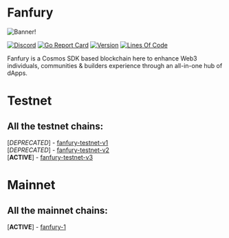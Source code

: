 # Fanfury  

![Banner!](assets/banner.png)

[![Discord](https://badgen.net/badge/icon/discord?icon=discord&label)](https://discord.gg/fanfury)
[![Go Report
Card](https://goreportcard.com/badge/github.com/furysport/fanfury-chain?style=flat-square)](https://goreportcard.com/report/github.com/furysport/fanfury-chain)
[![Version](https://img.shields.io/github/tag/FANFURY/fanfury-chain.svg?style=flat-square)](https://github.com/furysport/fanfury-chain/releases/latest)
[![Lines Of
Code](https://img.shields.io/tokei/lines/github/FANFURY/fanfury-chain?style=flat-square)](https://github.com/furysport/fanfury-chain)

Fanfury is a Cosmos SDK based blockchain here to enhance Web3 individuals, communities & builders experience through an all-in-one hub of dApps.  

# Testnet  

## All the testnet chains:  
[*DEPRECATED*] - [fanfury-testnet-v1](https://github.com/furysport/fanfury-chain/tree/main/testnet/fanfury-testnet-v1)  
[*DEPRECATED*] - [fanfury-testnet-v2](https://github.com/furysport/fanfury-chain/tree/main/testnet/fanfury-testnet-v2)  
[__ACTIVE__] - [fanfury-testnet-v3](https://github.com/furysport/fanfury-chain/tree/main/testnet/fanfury-testnet-v3)  

# Mainnet  

## All the mainnet chains:  
[__ACTIVE__] - [fanfury-1](https://github.com/furysport/fanfury-chain/tree/main/mainnet/fanfury-1)  

